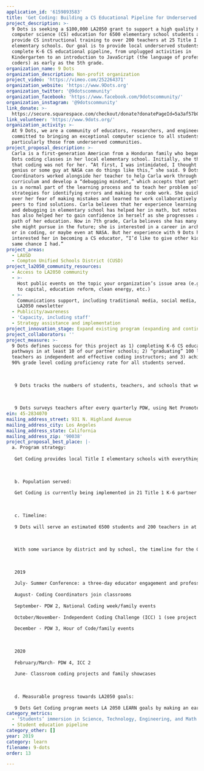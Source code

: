 ```yaml
---
application_id: '6159893583'
title: 'Get Coding: Building a CS Educational Pipeline for Underserved Students'
project_description: >-
  9 Dots is seeking a $100,000 LA2050 grant to support a high quality K-6
  computer science (CS) education for 6500 elementary school students and to
  provide CS instructional training to over 200 teachers at 25 Title I
  elementary schools. Our goal is to provide local underserved students with a
  complete K-6 CS educational pipeline, from unplugged activities in
  Kindergarten to an introduction to JavaScript (the language of professional
  coders) as early as the 5th grade.
organization_name: 9 Dots
organization_description: Non-profit organization
project_video: 'https://vimeo.com/252264371'
organization_website: 'https://www.9Dots.org'
organization_twitter: '@9dotscommunity'
organization_facebook: 'https://www.facebook.com/9dotscommunity/'
organization_instagram: '@9dotscommunity'
link_donate: >-
  https://secure.squarespace.com/checkout/donate?donatePageId=5a3af57b085229aa04ebe5f0
link_volunteer: 'https://www.9dots.org/'
organization_activity: >-
  At 9 Dots, we are a community of educators, researchers, and engineers
  committed to bringing an exceptional computer science to all students,
  particularly those from underserved communities.
project_proposal_description: >-
  Carla is a first-generation American from a Honduran family who began taking 9
  Dots coding classes in her local elementary school. Initially, she thought
  that coding was not for her. “At first, I was intimidated, I thought only a
  genius or some guy at NASA can do things like this,” she said. 9 Dots Coding
  Coordinators worked alongside her teacher to help Carla work through our
  curriculum and develop a “debugging mindset,” which accepts that getting stuck
  is a normal part of the learning process and to teach her problem solving
  strategies for identifying errors and making her code work. She quickly got
  over her fear of making mistakes and learned to work collaboratively with her
  peers to find solutions. Carla believes that her experience learning coding
  and debugging in elementary school has helped her in math, but notes that it
  has also helped her to gain confidence in herself as she progresses along the
  path of her education. Now in 7th grade, Carla believes she has many options
  she might pursue in the future; she is interested in a career in architecture,
  or in coding, or maybe even at NASA. But her experience with 9 Dots has also
  interested her in becoming a CS educator, “I’d like to give other kids the
  same chance I had.”
project_areas:
  - LAUSD
  - Compton Unified Schools District (CUSD)
project_la2050_community_resources:
  - Access to LA2050 community
  - >-
    Host public events on the topic your organization’s issue area (e.g. access
    to capital, education reform, clean energy, etc.) 
  - >-
    Communications support, including traditional media, social media, and
    LA2050 newsletter
  - Publicity/awareness
  - 'Capacity, including staff'
  - Strategy assistance and implementation
project_innovation_stage: Expand existing program (expanding and continuing ongoing successful projects)
project_collaborators: ''
project_measure: >-
  9 Dots defines success for this project as 1) completing K-6 CS education
  pathways in at least 10 of our partner schools; 2) “graduating” 100 local
  teachers as independent and effective coding instructors; and 3) achieving a
  90% grade level coding proficiency rate for all students served.
   
   
   
   9 Dots tracks the numbers of students, teachers, and schools that we serve to assess the scale of our impact while gathering quantitative and qualitative data to assess program outcomes. Student proficiency rates are measured through 9 Dots’ Independent Coding Challenge (ICC). The ICC assessment is administered after the completion of content lessons before students begin to work on classroom projects. It includes up to 12 coding challenges based on the previous lessons, and tagged for both the coding and the problem solving skills required to complete them. 
   
   
   
   9 Dots surveys teachers after every quarterly PDW, using Net Promoter Score (NPS) and Customer Satisfaction (CSAT) indicators to analyze results on 1) how likely teachers are to recommend our program to a colleague, and 2) how satisfied teachers are with their Coding Coordinator. Educator progress towards independent teaching or “graduation” is assessed collaboratively with teachers and administrators based on a range of indicators including comfort with using tech in the classroomÍ¾ classroom managementÍ¾ and lesson preparedness.
ein: 45-2834070
mailing_address_street: 931 N. Highland Avenue
mailing_address_city: Los Angeles
mailing_address_state: California
mailing_address_zip: '90038'
project_proposal_best_place: |-
  a. Program strategy:
   
   Get Coding provides local Title I elementary schools with everything they need to offer fun and rigorous coding classes that prepare young students for future educational and professional opportunities in STEM and a wide range of other fields. Teachers are central to our strategy. 9 Dots Coding Coordinators work side by side with teachers at all levels of prior CS experience to assist in planning, setting up, and delivering each coding class. Coding Coordinators model best practices in CS instruction, conduct quarterly professional development workshops, and provide office hours for additional CS content knowledge or technical support until every teacher is ready to teach CS independently.
   
   
   
   b. Population served:
   
   Get Coding is currently being implemented in 21 Title 1 K-6 partner Los Angeles (LAUSD) and Compton Unified (CUSD) schools, reaching 5000 students and 186 teachers. Nearly 25% of LAUSD and 36% of CUSD students are English Language Learners, compared to the state average of 21.4%. The average Free and Reduced Price Meal (FRPM) rate across the 21 schools we serve is 88%, and the average student racial demographics are as follows: 14.5% African AmericanÍ¾ .35% American Indian or Alaska NativeÍ¾ 2.4% Asian/Pacific IslanderÍ¾ 76% Hispanic / LatinoÍ¾ 5% White/Caucasian, and 1.75% Other. 47% of students are boys and 53% are girls.
   
   
   
   c. Timeline:
   
   9 Dots will serve an estimated 6500 students and 200 teachers in at least 25 Title I K-6 schools in the 2019-20 school year. Get Coding is structured as a one-hour weekly class, taught over 30 weeks. In addition to supporting teachers and students as they progress through our original coding curriculum, 9 Dots Coding Coordinators work with teachers and school administrators to host community events and showcases that help build a culture of awareness and CS participation for families in Los Angeles low-income communities. 
   
   
   
   With some variance by district and by school, the timeline for the Get Coding program is as follows:
   
   
   
   2019
   
   July- Summer Conference: a three-day educator engagement and professional development workshop (PDW 1) for current and new teacher onboarding
   
   August- Coding Coordinators join classrooms 
   
   September- PDW 2, National Coding week/family events
   
   October/November- Independent Coding Challenge (ICC) 1 (see project success measures)
   
   December - PDW 3, Hour of Code/family events 
   
   
   
   2020
   
   February/March- PDW 4, ICC 2
   
   June- Classroom coding projects and family showcases
   
   
   
   d. Measurable progress towards LA2050 goals:
   
   9 Dots Get Coding program meets LA 2050 LEARN goals by making an early CS education pipeline accessible for up to 6500 K-6 students in Los Angeles low-income communities, preparing them for future educational success and 21st century careers, while creating at least three community event opportunities for parent and family engagement in our schools.
category_metrics:
  - 'Students’ immersion in Science, Technology, Engineering, and Math content'
  - Student education pipeline
category_other: []
year: 2019
category: learn
filename: 9-dots
order: 13

---
```

